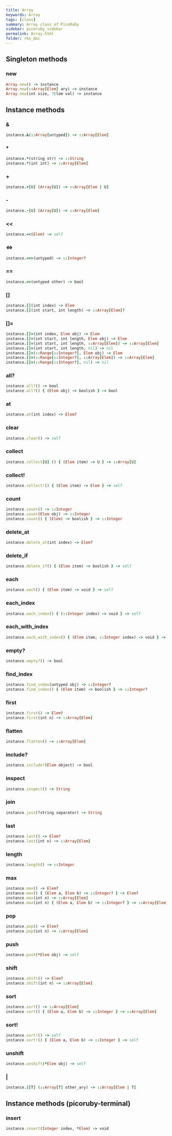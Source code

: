 ```yaml
---
title: Array
keywords: Array
tags: [class]
summary: Array class of PicoRuby
sidebar: picoruby_sidebar
permalink: Array.html
folder: rbs_doc
---
```

## Singleton methods
### new

```ruby
Array.new() -> instance
Array.new(::Array[Elem] ary) -> instance
Array.new(int size, ?Elem val) -> instance
```
## Instance methods
### &

```ruby
instance.&(::Array[untyped]) -> ::Array[Elem]
```
### *

```ruby
instance.*(string str) -> ::String
instance.*(int int) -> ::Array[Elem]
```
### +

```ruby
instance.+[U] (Array[U]) -> ::Array[Elem | U]
```
### -

```ruby
instance.-[U] (Array[U]) -> ::Array[Elem]
```
### <<

```ruby
instance.<<(Elem) -> self
```
### <=>

```ruby
instance.<=>(untyped) -> ::Integer?
```
### ==

```ruby
instance.==(untyped other) -> bool
```
### []

```ruby
instance.[](int index) -> Elem
instance.[](int start, int length) -> ::Array[Elem]?
```
### []=

```ruby
instance.[]=(int index, Elem obj) -> Elem
instance.[]=(int start, int length, Elem obj) -> Elem
instance.[]=(int start, int length, ::Array[Elem]) -> ::Array[Elem]
instance.[]=(int start, int length, nil) -> nil
instance.[]=(::Range[::Integer?], Elem obj) -> Elem
instance.[]=(::Range[::Integer?], ::Array[Elem]) -> ::Array[Elem]
instance.[]=(::Range[::Integer?], nil) -> nil
```
### all?

```ruby
instance.all?() -> bool
instance.all?() { (Elem obj) -> boolish } -> bool
```
### at

```ruby
instance.at(int index) -> Elem?
```
### clear

```ruby
instance.clear() -> self
```
### collect

```ruby
instance.collect[U] () { (Elem item) -> U } -> ::Array[U]
```
### collect!

```ruby
instance.collect!() { (Elem item) -> Elem } -> self
```
### count

```ruby
instance.count() -> ::Integer
instance.count(Elem obj) -> ::Integer
instance.count() { (Elem) -> boolish } -> ::Integer
```
### delete_at

```ruby
instance.delete_at(int index) -> Elem?
```
### delete_if

```ruby
instance.delete_if() { (Elem item) -> boolish } -> self
```
### each

```ruby
instance.each() { (Elem item) -> void } -> self
```
### each_index

```ruby
instance.each_index() { (::Integer index) -> void } -> self
```
### each_with_index

```ruby
instance.each_with_index() { (Elem item, ::Integer index) -> void } -> self
```
### empty?

```ruby
instance.empty?() -> bool
```
### find_index

```ruby
instance.find_index(untyped obj) -> ::Integer?
instance.find_index() { (Elem item) -> boolish } -> ::Integer?
```
### first

```ruby
instance.first() -> Elem?
instance.first(int n) -> ::Array[Elem]
```
### flatten

```ruby
instance.flatten() -> ::Array[Elem]
```
### include?

```ruby
instance.include?(Elem object) -> bool
```
### inspect

```ruby
instance.inspect() -> String
```
### join

```ruby
instance.join(?string separator) -> String
```
### last

```ruby
instance.last() -> Elem?
instance.last(int n) -> ::Array[Elem]
```
### length

```ruby
instance.length() -> ::Integer
```
### max

```ruby
instance.max() -> Elem?
instance.max() { (Elem a, Elem b) -> ::Integer? } -> Elem?
instance.max(int n) -> ::Array[Elem]
instance.max(int n) { (Elem a, Elem b) -> ::Integer? } -> ::Array[Elem]
```
### pop

```ruby
instance.pop() -> Elem?
instance.pop(int n) -> ::Array[Elem]
```
### push

```ruby
instance.push(*Elem obj) -> self
```
### shift

```ruby
instance.shift() -> Elem?
instance.shift(int n) -> ::Array[Elem]
```
### sort

```ruby
instance.sort() -> ::Array[Elem]
instance.sort() { (Elem a, Elem b) -> ::Integer } -> ::Array[Elem]
```
### sort!

```ruby
instance.sort!() -> self
instance.sort!() { (Elem a, Elem b) -> ::Integer } -> self
```
### unshift

```ruby
instance.unshift(*Elem obj) -> self
```
### |

```ruby
instance.|[T] (::Array[T] other_ary) -> ::Array[Elem | T]
```
## Instance methods (picoruby-terminal)
### insert

```ruby
instance.insert(Integer index, *Elem) -> void
```
